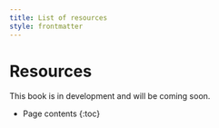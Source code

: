```yaml
---
title: List of resources
style: frontmatter
---
```


# Resources 

This book is in development and will be coming soon.

* Page contents 
{:toc}

